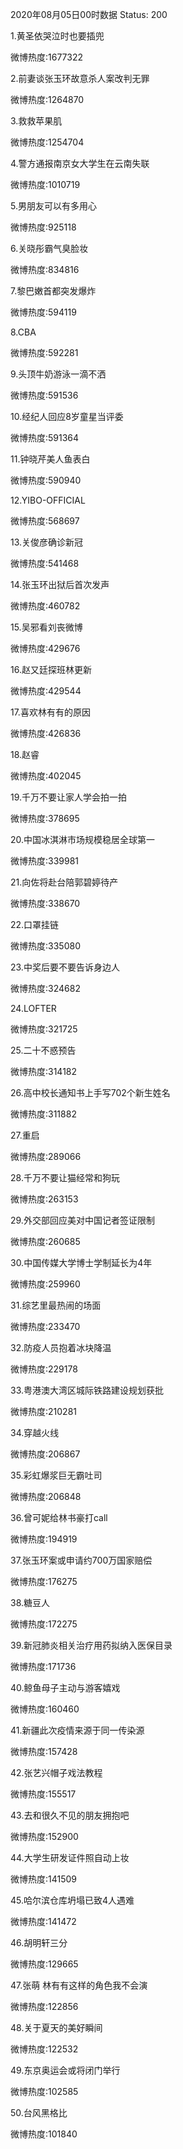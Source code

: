 2020年08月05日00时数据
Status: 200

1.黄圣依哭泣时也要插兜

微博热度:1677322

2.前妻谈张玉环故意杀人案改判无罪

微博热度:1264870

3.救救苹果肌

微博热度:1254704

4.警方通报南京女大学生在云南失联

微博热度:1010719

5.男朋友可以有多用心

微博热度:925118

6.关晓彤霸气臭脸妆

微博热度:834816

7.黎巴嫩首都突发爆炸

微博热度:594119

8.CBA

微博热度:592281

9.头顶牛奶游泳一滴不洒

微博热度:591536

10.经纪人回应8岁童星当评委

微博热度:591364

11.钟晓芹美人鱼表白

微博热度:590940

12.YIBO-OFFICIAL

微博热度:568697

13.关俊彦确诊新冠

微博热度:541468

14.张玉环出狱后首次发声

微博热度:460782

15.吴邪看刘丧微博

微博热度:429676

16.赵又廷探班林更新

微博热度:429544

17.喜欢林有有的原因

微博热度:426836

18.赵睿

微博热度:402045

19.千万不要让家人学会拍一拍

微博热度:378695

20.中国冰淇淋市场规模稳居全球第一

微博热度:339981

21.向佐将赴台陪郭碧婷待产

微博热度:338670

22.口罩挂链

微博热度:335080

23.中奖后要不要告诉身边人

微博热度:324682

24.LOFTER

微博热度:321725

25.二十不惑预告

微博热度:314182

26.高中校长通知书上手写702个新生姓名

微博热度:311882

27.重启

微博热度:289066

28.千万不要让猫经常和狗玩

微博热度:263153

29.外交部回应美对中国记者签证限制

微博热度:260685

30.中国传媒大学博士学制延长为4年

微博热度:259960

31.综艺里最热闹的场面

微博热度:233470

32.防疫人员抱着冰块降温

微博热度:229178

33.粤港澳大湾区城际铁路建设规划获批

微博热度:210281

34.穿越火线

微博热度:206867

35.彩虹爆浆巨无霸吐司

微博热度:206848

36.曾可妮给林书豪打call

微博热度:194919

37.张玉环案或申请约700万国家赔偿

微博热度:176275

38.糖豆人

微博热度:172275

39.新冠肺炎相关治疗用药拟纳入医保目录

微博热度:171736

40.鲸鱼母子主动与游客嬉戏

微博热度:160460

41.新疆此次疫情来源于同一传染源

微博热度:157428

42.张艺兴帽子戏法教程

微博热度:155517

43.去和很久不见的朋友拥抱吧

微博热度:152900

44.大学生研发证件照自动上妆

微博热度:141509

45.哈尔滨仓库坍塌已致4人遇难

微博热度:141472

46.胡明轩三分

微博热度:129665

47.张萌 林有有这样的角色我不会演

微博热度:122856

48.关于夏天的美好瞬间

微博热度:122532

49.东京奥运会或将闭门举行

微博热度:102585

50.台风黑格比

微博热度:101840

